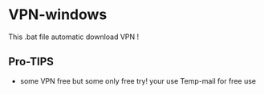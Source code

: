 # VPN-windows
This .bat file automatic download VPN !

## Pro-TIPS
- some VPN free but some only free try! your use Temp-mail for free use
